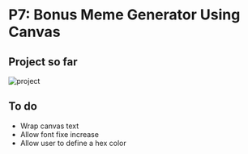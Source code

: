 # P7: Bonus Meme Generator Using Canvas

## Project so far
![project](https://res.cloudinary.com/dpj88/image/upload/v1591544628/Front-end-P1/p7/design_dbemv2.png)


## To do
- Wrap canvas text
- Allow font fixe increase
- Allow user to define a hex color